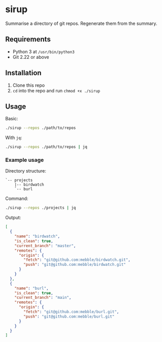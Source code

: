 # sirup

Summarise a directory of git repos. Regenerate them from the summary.

## Requirements

- Python 3 at `/usr/bin/python3`
- Git 2.22 or above

## Installation

1. Clone this repo
2. `cd` into the repo and run `chmod +x ./sirup`

## Usage

Basic:

```bash
./sirup --repos ./path/to/repos
```

With `jq`:

```bash
./sirup --repos ./path/to/repos | jq
```

### Example usage

Directory structure:

```
`-- projects
    |-- birdwatch
    `-- burl
```

Command:

```bash
./sirup --repos ./projects | jq
```

Output:

```json
[
  {
    "name": "birdwatch",
    "is_clean": true,
    "current_branch": "master",
    "remotes": {
      "origin": {
        "fetch": "git@github.com:mebble/birdwatch.git",
        "push": "git@github.com:mebble/birdwatch.git"
      }
    }
  },
  {
    "name": "burl",
    "is_clean": true,
    "current_branch": "main",
    "remotes": {
      "origin": {
        "fetch": "git@github.com:mebble/burl.git",
        "push": "git@github.com:mebble/burl.git"
      }
    }
  }
]
```
